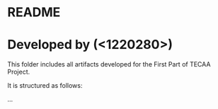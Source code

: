 # README #

# Developed by <Ricardo Mascarenhas> (<1220280>)

This folder includes all artifacts developed for the First Part of TECAA Project.

It is structured as follows:

...
